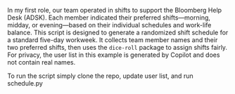 In my first role, our team operated in shifts to support the Bloomberg Help Desk (ADSK). Each member indicated their preferred shifts—morning, midday, or evening—based on their individual schedules and work-life balance. This script is designed to generate a randomized shift schedule for a standard five-day workweek. It collects team member names and their two preferred shifts, then uses the `dice-roll` package to assign shifts fairly. For privacy, the user list in this example is generated by Copilot and does not contain real names.

To run the script simply clone the repo, update user list, and run schedule.py